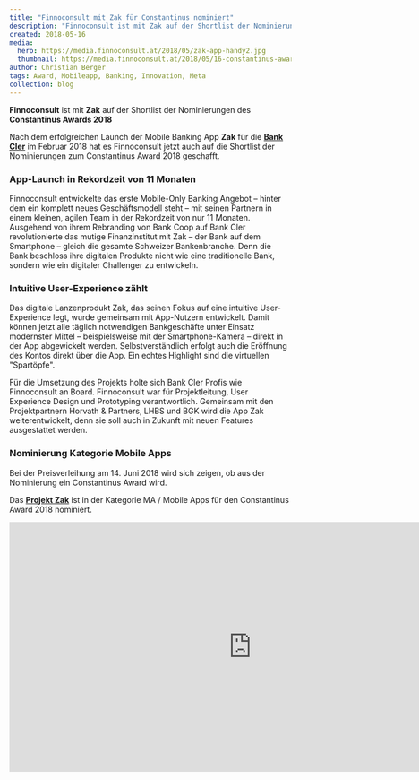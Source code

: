 ```yaml
---
title: "Finnoconsult mit Zak für Constantinus nominiert"
description: "Finnoconsult ist mit Zak auf der Shortlist der Nominierungen des Constantinus Awards 2018"
created: 2018-05-16
media:
  hero: https://media.finnoconsult.at/2018/05/zak-app-handy2.jpg
  thumbnail: https://media.finnoconsult.at/2018/05/16-constantinus-award-nominiert-von-cler-zak.thumb.jpg
author: Christian Berger
tags: Award, Mobileapp, Banking, Innovation, Meta
collection: blog
---
```


__Finnoconsult__ ist mit __Zak__ auf der Shortlist der Nominierungen des __Constantinus Awards 2018__

Nach dem erfolgreichen Launch der Mobile Banking App __Zak__ für die __[Bank Cler](www.cler.ch/de/landing-pages/zak)__ im Februar 2018 hat es Finnoconsult jetzt auch auf die Shortlist der Nominierungen zum Constantinus Award 2018 geschafft.

### App-Launch in Rekordzeit von 11 Monaten

Finnoconsult entwickelte das erste Mobile-Only Banking Angebot – hinter dem ein komplett neues Geschäftsmodell steht – mit seinen Partnern in einem kleinen, agilen Team in der Rekordzeit von nur 11 Monaten. Ausgehend von ihrem Rebranding von Bank Coop auf Bank Cler revolutionierte das mutige Finanzinstitut mit Zak – der Bank auf dem Smartphone – gleich die gesamte Schweizer Bankenbranche. Denn die Bank beschloss ihre digitalen Produkte nicht wie eine traditionelle Bank, sondern wie ein digitaler Challenger zu entwickeln.

### Intuitive User-Experience zählt

Das digitale Lanzenprodukt Zak, das seinen Fokus auf eine intuitive User-Experience legt, wurde gemeinsam mit App-Nutzern entwickelt. Damit können jetzt alle täglich notwendigen Bankgeschäfte unter Einsatz modernster Mittel – beispielsweise mit der Smartphone-Kamera – direkt in der App abgewickelt werden. Selbstverständlich erfolgt auch die Eröffnung des Kontos direkt über die App. Ein echtes Highlight sind die virtuellen "Spartöpfe".

Für die Umsetzung des Projekts holte sich Bank Cler Profis wie Finnoconsult an Board. Finnoconsult war für Projektleitung, User Experience Design und Prototyping verantwortlich. Gemeinsam mit den Projektpartnern Horvath & Partners, LHBS und BGK wird die App Zak weiterentwickelt, denn sie soll auch in Zukunft mit neuen Features ausgestattet werden.

### Nominierung Kategorie Mobile Apps

Bei der Preisverleihung am 14. Juni 2018 wird sich zeigen, ob aus der Nominierung ein Constantinus Award wird.

Das __[Projekt Zak](https://www.constantinus.net/de/nominierungen/)__ ist in der Kategorie MA / Mobile Apps für den Constantinus Award 2018 nominiert.


<iframe src="https://player.vimeo.com/video/257357955?transparent=1" frameborder="0" webkitallowfullscreen="webkitallowfullscreen" mozallowfullscreen="mozallowfullscreen" allowfullscreen="allowfullscreen" style="min-height:46.5vw;max-height:90vh;width:90vw;display:flex;margin:0 auto;align-self:center;"></iframe>
